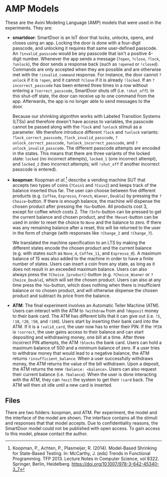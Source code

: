 # AMP Models

These are the Axini Modeling Language (AMP) models that were used in the experiments. They are:

- **smartdoor**:
  SmartDoor is an IoT door that locks, unlocks, opens, and closes using an app. Locking the door is done with a four-digit passcode, and unlocking it requires that same user-defined passcode. An `?invalid_passcode` would be any passcode that isn't a positive 4-digit number. Whenever the app sends a message (`?open`, `?close`, `?lock`, `?unlock`), the door sends a response back (such as `!opened` or `!closed`). Commands are only accepted when they are possible and are otherwise met with the `!invalid_command` response. For instance, the door cannot `?unlock` if it is `!open`, and it cannot `?close` if it is already `!locked`. If an `?incorrect_passcode` has been entered three times in a row without entering a `?correct_passcode`, SmartDoor shuts off (i.e. `!shut_off`). In this shut-off state, the door can receive up to one command from the app. Afterwards, the app is no longer able to send messages to the door.

  Because our shrinking algorithm works with Labeled Transition Systems (LTSs) and therefore doesn't have access to variables, the passcode cannot be passed along with the `?lock` and `?unlock` stimuli as a parameter. We therefore introduce different `?lock` and `?unlock` variants: `?lock_correct_passcode`, `?lock_invalid_passcode`, `?unlock_correct_passcode`, `?unlock_incorrect_passcode`, and `?unlock_invalid_passcode`. The different passcode attempts are encoded in the states. This means that there are three variants of the locked state: `locked` (no incorrect attempts), `locked_1` (one incorrect attempt), and `locked_2` (two incorrect attempts; will `!shut_off` if another incorrect passcode is entered).

- **koopman**:
  Koopman *et al.*[^1] describe a vending machine SUT that accepts two types of coins (`?Coin1` and `?Coin2`) and keeps track of the balance inserted thus far. The user can choose between five different products (e.g. `Coffee`, `Espresso`, `French`, `Wiener`, `Double`) by pressing the `?Choice`-button. If there is enough balance, the machine will dispense the chosen product after pressing the `?Go`-button. All products cost 3, except for coffee which costs 2. The `?Info`-button can be pressed to get the current balance and chosen product, and the `?Reset`-button can be used in order to reset the choice to `None` and the balance to zero. If there was any remaining balance after a reset, this will be returned to the user in the form of change (with responses like `!Change_2` and `!Change_7`).

  We translated the machine specification to an LTS by making the different states encode the chosen product and the current balance (e.g. with states such as `None_4`, `Coffee_11`, and `Espresso_0`). A maximum balance of 15 was also added to the machine in order to have a finite number of states. Users can insert a coin from any state, as long as it does not result in an exceeded maximum balance. Users can also always press the `?Choice_[product]`-button (e.g. `?Choice_Wiener` or `?Choice_Double`), which will set the chosen product. Users can also at any time press the `?Go`-button, which does nothing when there is insufficient balance or no chosen product, and will otherwise dispense the chosen product and subtract its price from the balance.

- **ATM**:
  The final experiment involves an Automatic Teller Machine (ATM). Users can interact with the ATM to `?withdraw` from and `?deposit` money to their bank card. The ATM has different bills that it can give out (i.e. `!5`, `!10`, `!20`, `!50`, and `!100`). Users start by inserting their bank card into the ATM. If it is a `!valid_card`, the user now has to enter their PIN. If the `?PIN` is `!correct`, the user gains access to their balance and can start depositing and withdrawing money, one bill at a time. After three incorrect PIN attempts, the ATM `!blocks` the bank card. Users can hold a maximum balance of 500 and a minimum balance of zero. If a user tries to withdraw money that would lead to a negative balance, the ATM returns `!insufficient_balance`. When a user successfully withdraws money, the ATM returns the value of the bill withdrawn. Upon a deposit, the ATM returns the new `!balance: <balance>`. Users can also request their current balance (i.e. `?balance`). When the user is done interacting with the ATM, they can `?exit` the system to get their `!card` back. The ATM will then sit idle until a new card is inserted.

## Files

There are two folders: koopman, and ATM. Per experiment, the model and the interface of the model are shown. The interface contains all the stimuli and responses that that model accepts. Due to confidentiality reasons, the SmartDoor model could not be published with open access. To gain access to this model, please contact the author.

[^1]: Koopman, P., Achten, P., Plasmeijer, R. (2014). Model-Based Shrinking for State-Based Testing. In: McCarthy, J. (eds) Trends in Functional Programming. TFP 2013. Lecture Notes in Computer Science, vol 8322. Springer, Berlin, Heidelberg. https://doi.org/10.1007/978-3-642-45340-3_7
